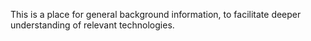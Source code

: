 This is a place for general background information, to facilitate deeper understanding of relevant technologies.
